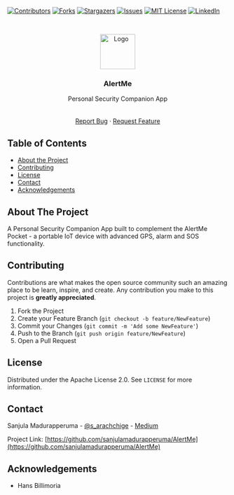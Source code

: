 
<!-- PROJECT ALERTME -->
<!--
*** This README uses markdown "reference style" links for readability.
*** Reference links are enclosed in brackets [ ] instead of parentheses ( ).
*** See the bottom of this document for the declaration of the reference variables
*** for contributors-url, forks-url, etc. This is an optional, concise syntax you may use.
*** https://www.markdownguide.org/basic-syntax/#reference-style-links
-->
[![Contributors][contributors-shield]][contributors-url]
[![Forks][forks-shield]][forks-url]
[![Stargazers][stars-shield]][stars-url]
[![Issues][issues-shield]][issues-url]
[![MIT License][license-shield]][license-url]
[![LinkedIn][linkedin-shield]][linkedin-url]



<!-- PROJECT LOGO -->
<br />
<p align="center">
  <a href="https://github.com/sanjulamadurapperuma/AlertMe">
    <img src="images/logo.png" alt="Logo" width="80" height="80">
  </a>

  <h3 align="center">AlertMe</h3>

  <p align="center">
    Personal Security Companion App
    <br />
    <!--<a href=""><strong>Explore the docs »</strong></a>-->
    <br />
    <br />
    <!--<a href="https://github.com/sanjulamadurapperuma/AlertMe">View Demo</a>-->
    <a href="https://github.com/sanjulamadurapperuma/AlertMe/issues">Report Bug</a>
    ·
    <a href="https://github.com/sanjulamadurapperuma/AlertMe/issues">Request Feature</a>
  </p>
</p>



<!-- TABLE OF CONTENTS -->
## Table of Contents

* [About the Project](#about-the-project)
* [Contributing](#contributing)
* [License](#license)
* [Contact](#contact)
* [Acknowledgements](#acknowledgements)



<!-- ABOUT THE PROJECT -->
## About The Project

A Personal Security Companion App built to complement the AlertMe Pocket - a portable IoT device with advanced GPS, alarm and SOS functionality.

<!-- CONTRIBUTING -->
## Contributing

Contributions are what makes the open source community such an amazing place to be learn, inspire, and create. Any contribution you make to this project is **greatly appreciated**.

1. Fork the Project
2. Create your Feature Branch (`git checkout -b feature/NewFeature`)
3. Commit your Changes (`git commit -m 'Add some NewFeature'`)
4. Push to the Branch (`git push origin feature/NewFeature`)
5. Open a Pull Request



<!-- LICENSE -->
## License

Distributed under the Apache License 2.0. See `LICENSE` for more information.



<!-- CONTACT -->
## Contact

Sanjula Madurapperuma - [@s_arachchige](https://twitter.com/s_arachchige) - [Medium](https://medium.com/@sanjulamadurapperuma)

Project Link: [https://github.com/sanjulamadurapperuma/AlertMe](https://github.com/sanjulamadurapperuma/AlertMe)



<!-- ACKNOWLEDGEMENTS -->
## Acknowledgements

* Hans Billimoria




<!-- MARKDOWN LINKS & IMAGES -->
[contributors-shield]: https://img.shields.io/github/contributors/sanjulamadurapperuma/AlertMe.svg?style=flat-square
[contributors-url]: https://github.com/sanjulamadurapperuma/AlertMe/graphs/contributors
[forks-shield]: https://img.shields.io/github/forks/sanjulamadurapperuma/AlertMe.svg?style=flat-square
[forks-url]: https://github.com/sanjulamadurapperuma/AlertMe/network/members
[stars-shield]: https://img.shields.io/github/stars/sanjulamadurapperuma/AlertMe.svg?style=flat-square
[stars-url]: https://github.com/sanjulamadurapperuma/AlertMe/stargazers
[issues-shield]: https://img.shields.io/github/issues/sanjulamadurapperuma/AlertMe.svg?style=flat-square
[issues-url]: https://github.com/sanjulamadurapperuma/AlertMe/issues
[license-shield]: https://img.shields.io/github/license/sanjulamadurapperuma/AlertMe.svg?style=flat-square
[license-url]: https://github.com/sanjulamadurapperuma/AlertMe/blob/master/LICENSE.txt
[linkedin-shield]: https://img.shields.io/badge/-LinkedIn-black.svg?style=flat-square&logo=linkedin&colorB=555
[linkedin-url]: https://www.linkedin.com/in/sanjula-madurapperuma/

